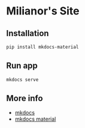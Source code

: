 # Milianor's Site

## Installation

```bash
pip install mkdocs-material
```

## Run app

```bash
mkdocs serve
```

## More info

- [mkdocs](https://www.mkdocs.org/getting-started/)
- [mkdocs material](https://squidfunk.github.io/mkdocs-material/getting-started/)
